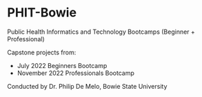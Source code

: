 # PHIT-Bowie
Public Health Informatics and Technology Bootcamps (Beginner + Professional)

Capstone projects from:
- July 2022 Beginners Bootcamp
- November 2022 Professionals Bootcamp

Conducted by Dr. Philip De Melo, Bowie State University
